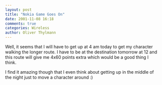 ```yaml
---
layout: post
title: "Nokia Game Goes On"
date: 2001-11-08 16:18
comments: true
categories: Wireless
author: Oliver Thylmann
---
```



Well, it seems that I will have to get up at 4 am today to get my character walking the longer route. I have to be at the destination tomorrow at 12 and this route will give me 4x60 points extra which would be a good thing I think.

I find it amazing though that I even think about getting up in the middle of the night just to move a character around :)


